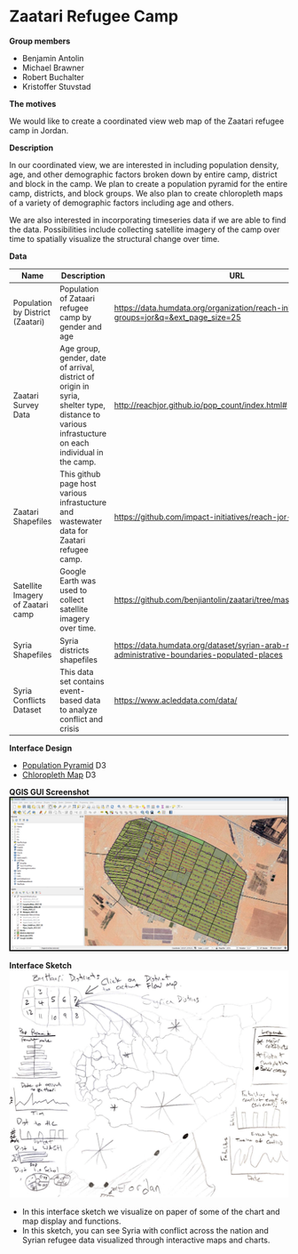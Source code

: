 # Zaatari Refugee Camp

**Group members**
- Benjamin Antolin
- Michael Brawner
- Robert Buchalter
- Kristoffer Stuvstad

**The motives**

We would like to create a coordinated view web map of the Zaatari refugee camp in Jordan.

**Description**

In our coordinated view, we are interested in including population density, age, and other demographic factors broken down by entire camp, district and block in the camp. We plan to create a population pyramid for the entire camp, districts, and block groups. We also plan to create chloropleth maps of a variety of demographic factors including age and others.

We are also interested in incorporating timeseries data if we are able to find the data. Possibilities include collecting satellite imagery of the camp over time to spatially visualize the structural change over time.

**Data**

| Name                              | Description                                                  | URL                                                          |
| --------------------------------- | ------------------------------------------------------------ | ------------------------------------------------------------ |
| Population by District (Zaatari)  | Population of Zataari refugee camp by gender and age         | https://data.humdata.org/organization/reach-initiative?groups=jor&q=&ext_page_size=25 |
| Zaatari Survey Data               | Age group, gender, date of arrival, district of origin in syria, shelter type, distance to various infrastucture on each individual in the camp. | <http://reachjor.github.io/pop_count/index.html#>            |
| Zaatari Shapefiles                | This github page host various infrastucture and wastewater data for Zaatari refugee camp. | <https://github.com/impact-initiatives/reach-jor-zaatari-data> |
| Satellite Imagery of Zaatari camp | Google Earth was used to collect satellite imagery over time. | <https://github.com/benjiantolin/zaatari/tree/master/img/SatImagery> |
| Syria Shapefiles                  | Syria districts shapefiles                                   | <https://data.humdata.org/dataset/syrian-arab-republic-administrative-boundaries-populated-places> |
| Syria Conflicts Dataset           | This data set contains event-based data to analyze conflict and crisis | <https://www.acleddata.com/data/>                            |

**Interface Design**

- [Population Pyramid](https://bl.ocks.org/mbostock/4062085) D3
- [Chloropleth Map](https://observablehq.com/@d3/choropleth) D3

**QGIS GUI Screenshot**
![](img/GUI.png)

**Interface Sketch**
![](img/interface_sketch.png)
- In this interface sketch we visualize on paper of some of the chart and map display and functions.
- In this sketch, you can see Syria with conflict across the nation and Syrian refugee data visualized through interactive maps and charts.
